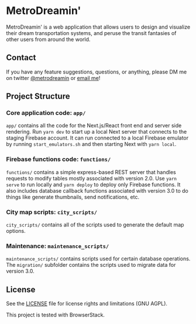 # MetroDreamin'

MetroDreamin' is a web application that allows users to design and visualize their dream transportation systems, and peruse the transit fantasies of other users from around the world.

## Contact

If you have any feature suggestions, questions, or anything, please DM me on twitter [@metrodreamin](https://twitter.com/MetroDreamin) or [email me](mailto:metrodreamin@gmail.com)!

## Project Structure

### Core application code: `app/`
`app/` contains all the code for the Next.js/React front end and server side rendering. Run `yarn dev` to start up a local Next server that connects to the staging Firebase account. It can run connected to a local Firebase emulator by running `start_emulators.sh` and then starting Next with `yarn local`.

### Firebase functions code: `functions/`
`functions/` contains a simple express-based REST server that handles requests to modify tables mostly associated with version 2.0. Use `yarn serve` to run locally and `yarn deploy` to deploy only Firebase functions. It also includes database callback functions associated with version 3.0 to do things like generate thumbnails, send notifications, etc.

### City map scripts: `city_scripts/`
`city_scripts/` contains all of the scripts used to generate the default map options.

### Maintenance: `maintenance_scripts/`
`maintenance_scripts/` contains scripts used for certain database operations. The `migration/` subfolder contains the scripts used to migrate data for version 3.0.

## License

See the [LICENSE](LICENSE.txt) file for license rights and limitations (GNU AGPL).

This project is tested with BrowserStack.
